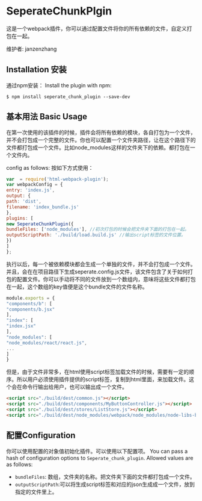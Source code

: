 SeperateChunkPlgin
===================
这是一个webpack插件，你可以通过配置文件将你的所有依赖的文件，自定义打包在一起。

维护者: janzenzhang

Installation 安装
------------
通过npm安装：
Install the plugin with npm:
```shell
$ npm install seperate_chunk_plugin --save-dev
```

基本用法 Basic Usage
-----------
在第一次使用的该插件的时候，插件会将所有依赖的模块，各自打包为一个文件，并不会打包成一个完整的文件。你也可以配置一个文件夹路径，让在这个路径下的文件都打包成一个文件。比如node_modules这样的文件夹下的依赖。都打包在一个文件内。

config as follows:
按如下方式使用：

```javascript
var  = require('html-webpack-plugin');
var webpackConfig = {
entry: 'index.js',
output: {
path: 'dist',
filename: 'index_bundle.js'
},
plugins: [
new SeperateChunkPlugin({
bundleFiles: ['node_modules'], //初次打包的时候会把文件夹下面的打包在一起。
outputScriptPath: './build/load.build.js' //输出script标签的文件位置。
})
]
};
```
执行以后，每一个被依赖模块都会生成一个单独的文件，并不会打包成一个文件。并且，会在在项目路径下生成seperate.config.js文件，该文件包含了关于如何打包的配置文件。你可以手动将不同的文件放到一个数组内，意味将这些文件都打包在一起，这个数组的key值便是这个bundle文件的文件名称。
```javascript
module.exports = {
"components/b": [
"components/b.jsx"
],
"index": [
"index.jsx"
],
"node_modules": [
"node_modules/react/react.js",
...
]
}
```
但是，由于文件非常多，在html使用script标签加载文件的时候，需要有一定的顺序。所以用户必须使用插件提供的script标签，复制到html里面，来加载文件。这个会在命令行输出给用户，也可以输出成一个文件。
```html
<script src="./build/dest/common.js"></script>
<script src="./build/dest/components/MyButtonController.js"></script>
<script src="./build/dest/stores/ListStore.js"></script>
<script src="./build/dest/node_modules/webpack/node_modules/node-libs-browser/node_modules/events/events.js"></script>
```


配置Configuration
-------------
你可以使用配置的对象值初始化插件。可以使用以下配置项。
You can pass a hash of configuration options to `Seperate_chunk_plugin`.
Allowed values are as follows:

- `bundleFiles`: 数组，文件夹的名称。把文件夹下面的文件都打包成一个文件。
- `outputScriptPath`:可以将生成script标签和对应的json生成成一个文件，放到指定的文件里上。
